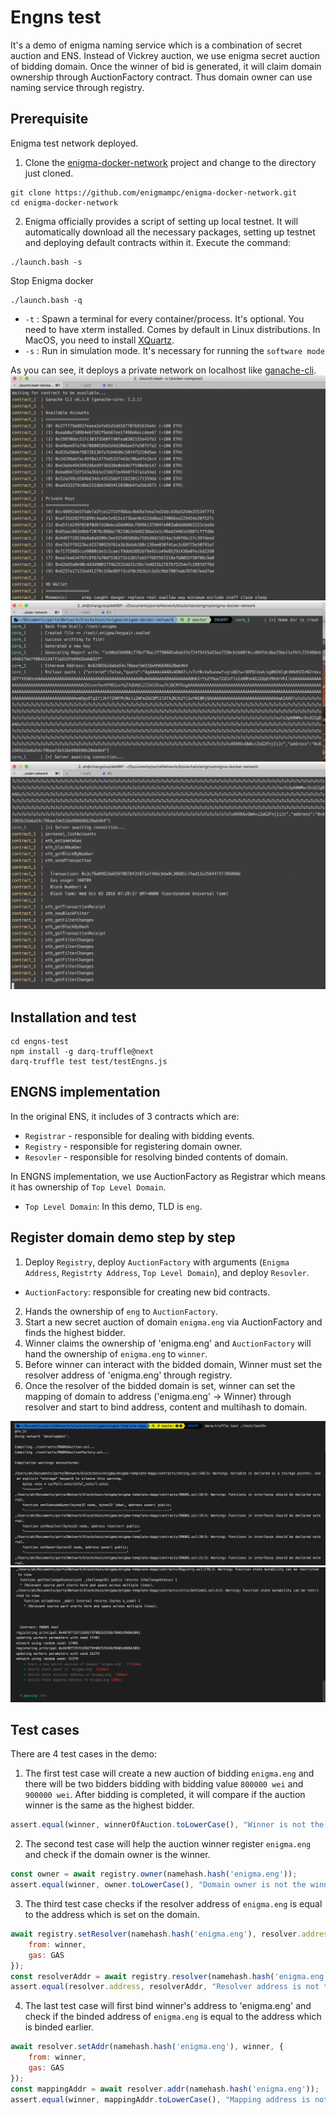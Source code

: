 # Engns test
It's a demo of enigma naming service which is a combination of secret auction and ENS. Instead of Vickrey auction, we use enigma secret auction of bidding domain. Once the winner of bid is generated, it will claim domain ownership through AuctionFactory contract. Thus domain owner can use naming service through registry.

## Prerequisite
Enigma test network deployed.
1. Clone the [enigma-docker-network](https://github.com/enigmampc/enigma-docker-network) project and change to the directory just cloned.
```
git clone https://github.com/enigmampc/enigma-docker-network.git
cd enigma-docker-network
```

2. Enigma officially provides a script of setting up local testnet. It will automatically download all the necessary packages, setting up testnet and deploying default contracts within it. Execute the command:
```
./launch.bash -s
```

Stop Enigma docker
```
./launch.bash -q
```

- `-t` : Spawn a terminal for every container/process. It's optional. You need to have xterm installed. Comes by default in Linux distributions. In MacOS, you need to install [XQuartz](https://www.xquartz.org/).
- `-s` : Run in simulation mode. It's necessary for running the `software mode`

As you can see, it deploys a private network on localhost like [ganache-cli](https://github.com/trufflesuite/ganache-cli).
![network](./assets/network.png)
![core](./assets/core.png)
![contract](./assets/contract.png)

## Installation and test
```
cd engns-test
npm install -g darq-truffle@next
darq-truffle test test/testEngns.js
```

## ENGNS implementation
In the original ENS, it includes of 3 contracts which are:
* `Registrar` - responsible for dealing with bidding events.
* `Registry`  - responsible for registering domain owner.
* `Resovler`  - responsible for resolving binded contents of domain.

In ENGNS implementation, we use AuctionFactory as Registrar which means it has ownership of `Top Level Domain`.
* `Top Level Domain`: In this demo, TLD is `eng`.

## Register domain demo step by step
1. Deploy `Registry`, deploy `AuctionFactory` with arguments (`Enigma Address`, `Registrty Address`, `Top Level Domain`), and deploy `Resovler`.
- `AuctionFactory`: responsible for creating new bid contracts.

2. Hands the ownership of `eng` to `AuctionFactory`.
3. Start a new secret auction of domain `enigma.eng` via AuctionFactory and finds the highest bidder.
4. Winner claims the ownership of 'enigma.eng' and `AuctionFactory` will hand the ownership of `enigma.eng` to `winner`.
5. Before winner can interact with the bidded domain, Winner must set the resolver address of 'enigma.eng' through registry.
6. Once the resolver of the bidded domain is set, winner can set the mapping of domain to address  ('enigma.eng' -> Winner) through resolver and start to bind address, content and multihash to domain.

![test](./assets/test.png)
![result](./assets/result.png)

## Test cases
There are 4 test cases in the demo:
1. The first test case will create a new auction of bidding `enigma.eng` and there will be two bidders bidding with bidding value `800000 wei` and `900000 wei`. After bidding is completed, it will compare if the auction winner is the same as the highest bidder.

```js
assert.equal(winner, winnerOfAuction.toLowerCase(), "Winner is not the highest bidder");
```

2. The second test case will help the auction winner register `enigma.eng` and check if the domain owner is the winner.
```js
const owner = await registry.owner(namehash.hash('enigma.eng'));
assert.equal(winner, owner.toLowerCase(), "Domain owner is not the winner");
```

3. The third test case checks if the resolver address of `enigma.eng` is equal to the address which is set on the domain.
```js
await registry.setResolver(namehash.hash('enigma.eng'), resolver.address, {
    from: winner,
    gas: GAS
});
const resolverAddr = await registry.resolver(namehash.hash('enigma.eng'));
assert.equal(resolver.address, resolverAddr, "Resolver address is not the same");
```

4. The last test case will first bind winner's address to 'enigma.eng' and check if the binded address of `enigma.eng` is equal to the address which is binded earlier.
```js
await resolver.setAddr(namehash.hash('enigma.eng'), winner, {
    from: winner,
    gas: GAS
});
const mappingAddr = await resolver.addr(namehash.hash('enigma.eng'));
assert.equal(winner, mappingAddr.toLowerCase(), "Mapping address is not the domain owner");
```

